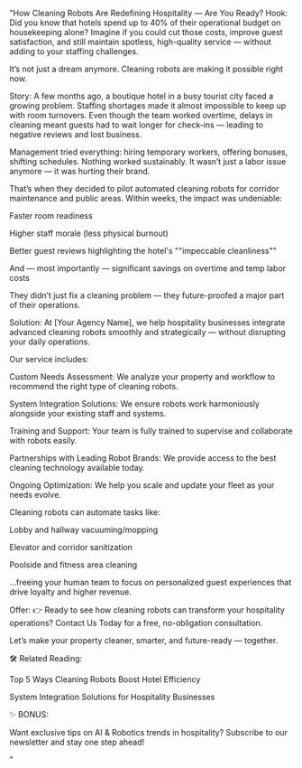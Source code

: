 "How Cleaning Robots Are Redefining Hospitality — Are You Ready?
Hook:
Did you know that hotels spend up to 40% of their operational budget on housekeeping alone?
Imagine if you could cut those costs, improve guest satisfaction, and still maintain spotless, high-quality service — without adding to your staffing challenges.

It’s not just a dream anymore. Cleaning robots are making it possible right now.

Story:
A few months ago, a boutique hotel in a busy tourist city faced a growing problem.
Staffing shortages made it almost impossible to keep up with room turnovers.
Even though the team worked overtime, delays in cleaning meant guests had to wait longer for check-ins — leading to negative reviews and lost business.

Management tried everything: hiring temporary workers, offering bonuses, shifting schedules. Nothing worked sustainably.
It wasn’t just a labor issue anymore — it was hurting their brand.

That’s when they decided to pilot automated cleaning robots for corridor maintenance and public areas. Within weeks, the impact was undeniable:

Faster room readiness

Higher staff morale (less physical burnout)

Better guest reviews highlighting the hotel's ""impeccable cleanliness""

And — most importantly — significant savings on overtime and temp labor costs

They didn’t just fix a cleaning problem — they future-proofed a major part of their operations.

Solution:
At [Your Agency Name], we help hospitality businesses integrate advanced cleaning robots smoothly and strategically — without disrupting your daily operations.

Our service includes:

Custom Needs Assessment: We analyze your property and workflow to recommend the right type of cleaning robots.

System Integration Solutions: We ensure robots work harmoniously alongside your existing staff and systems.

Training and Support: Your team is fully trained to supervise and collaborate with robots easily.

Partnerships with Leading Robot Brands: We provide access to the best cleaning technology available today.

Ongoing Optimization: We help you scale and update your fleet as your needs evolve.

Cleaning robots can automate tasks like:

Lobby and hallway vacuuming/mopping

Elevator and corridor sanitization

Poolside and fitness area cleaning

...freeing your human team to focus on personalized guest experiences that drive loyalty and higher revenue.

Offer:
👉 Ready to see how cleaning robots can transform your hospitality operations?
Contact Us Today for a free, no-obligation consultation.

Let’s make your property cleaner, smarter, and future-ready — together.

🛠️ Related Reading:

Top 5 Ways Cleaning Robots Boost Hotel Efficiency

System Integration Solutions for Hospitality Businesses

✨ BONUS:

Want exclusive tips on AI & Robotics trends in hospitality?
Subscribe to our newsletter and stay one step ahead!

"
